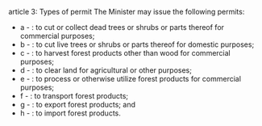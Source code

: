 article 3: Types of permit
The Minister may issue the following permits:
<ul>
			<li>a - : to cut or collect dead trees or shrubs or parts thereof for commercial purposes;<ul>
			</ul></li>			<li>b - : to cut live trees or shrubs or parts thereof for domestic purposes;<ul>
			</ul></li>			<li>c - : to harvest forest products other than wood for commercial purposes;<ul>
			</ul></li>			<li>d - : to clear land for agricultural or other purposes;<ul>
			</ul></li>			<li>e - : to process or otherwise utilize forest products for commercial purposes;<ul>
			</ul></li>			<li>f - : to transport forest products;<ul>
			</ul></li>			<li>g - : to export forest products; and<ul>
			</ul></li>			<li>h - : to import forest products.<ul>
			</ul></li></ul>